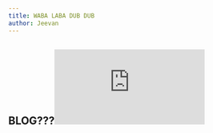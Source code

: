 ```yaml
---
title: WABA LABA DUB DUB
author: Jeevan
---
```

## BLOG???![post](https://github.com/jeencr/skills-github-pages/blob/main/_posts/2023-09-16.md)

